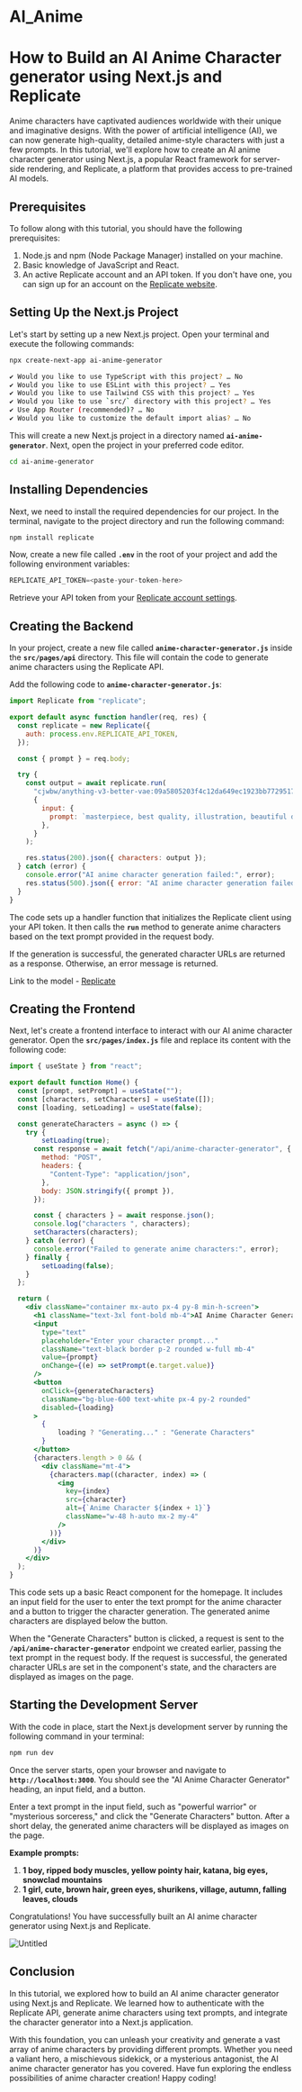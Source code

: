 # AI_Anime

# **How to Build an AI Anime Character generator using Next.js and Replicate**

Anime characters have captivated audiences worldwide with their unique and imaginative designs. With the power of artificial intelligence (AI), we can now generate high-quality, detailed anime-style characters with just a few prompts. In this tutorial, we'll explore how to create an AI anime character generator using Next.js, a popular React framework for server-side rendering, and Replicate, a platform that provides access to pre-trained AI models.

## **Prerequisites**

To follow along with this tutorial, you should have the following prerequisites:

1. Node.js and npm (Node Package Manager) installed on your machine.
2. Basic knowledge of JavaScript and React.
3. An active Replicate account and an API token. If you don't have one, you can sign up for an account on the [Replicate website](https://replicate.com/facebookresearch/musicgen).

## **Setting Up the Next.js Project**

Let's start by setting up a new Next.js project. Open your terminal and execute the following commands:

```bash
npx create-next-app ai-anime-generator

✔ Would you like to use TypeScript with this project? … No
✔ Would you like to use ESLint with this project? … Yes
✔ Would you like to use Tailwind CSS with this project? … Yes
✔ Would you like to use `src/` directory with this project? … Yes
✔ Use App Router (recommended)? … No
✔ Would you like to customize the default import alias? … No
```

This will create a new Next.js project in a directory named **`ai-anime-generator`**. Next, open the project in your preferred code editor.

```bash
cd ai-anime-generator
```

## **Installing Dependencies**

Next, we need to install the required dependencies for our project. In the terminal, navigate to the project directory and run the following command:

```bash
npm install replicate
```

Now, create a new file called **`.env`** in the root of your project and add the following environment variables:

```sql
REPLICATE_API_TOKEN=<paste-your-token-here>
```

Retrieve your API token from your [Replicate account settings](https://replicate.com/account/api-tokens).

## **Creating the Backend**

In your project, create a new file called **`anime-character-generator.js`** inside the **`src/pages/api`** directory. This file will contain the code to generate anime characters using the Replicate API.

Add the following code to **`anime-character-generator.js`**:

```jsx
import Replicate from "replicate";

export default async function handler(req, res) {
  const replicate = new Replicate({
    auth: process.env.REPLICATE_API_TOKEN,
  });

  const { prompt } = req.body;

  try {
    const output = await replicate.run(
      "cjwbw/anything-v3-better-vae:09a5805203f4c12da649ec1923bb7729517ca25fcac790e640eaa9ed66573b65",
      {
        input: {
          prompt: `masterpiece, best quality, illustration, beautiful detailed, finely detailed, dramatic light, intricate details, ${prompt}`,
        },
      }
    );

    res.status(200).json({ characters: output });
  } catch (error) {
    console.error("AI anime character generation failed:", error);
    res.status(500).json({ error: "AI anime character generation failed" });
  }
}
```

The code sets up a handler function that initializes the Replicate client using your API token. It then calls the **`run`** method to generate anime characters based on the text prompt provided in the request body.

If the generation is successful, the generated character URLs are returned as a response. Otherwise, an error message is returned.

Link to the model - [Replicate](https://replicate.com/cjwbw/anything-v3-better-vae)

## **Creating the Frontend**

Next, let's create a frontend interface to interact with our AI anime character generator. Open the **`src/pages/index.js`** file and replace its content with the following code:

```jsx
import { useState } from "react";

export default function Home() {
  const [prompt, setPrompt] = useState("");
  const [characters, setCharacters] = useState([]);
  const [loading, setLoading] = useState(false);

  const generateCharacters = async () => {
    try {
        setLoading(true);
      const response = await fetch("/api/anime-character-generator", {
        method: "POST",
        headers: {
          "Content-Type": "application/json",
        },
        body: JSON.stringify({ prompt }),
      });

      const { characters } = await response.json();
      console.log("characters ", characters);
      setCharacters(characters);
    } catch (error) {
      console.error("Failed to generate anime characters:", error);
    } finally {
        setLoading(false);
    }
  };

  return (
    <div className="container mx-auto px-4 py-8 min-h-screen">
      <h1 className="text-3xl font-bold mb-4">AI Anime Character Generator</h1>
      <input
        type="text"
        placeholder="Enter your character prompt..."
        className="text-black border p-2 rounded w-full mb-4"
        value={prompt}
        onChange={(e) => setPrompt(e.target.value)}
      />
      <button
        onClick={generateCharacters}
        className="bg-blue-600 text-white px-4 py-2 rounded"
        disabled={loading}
      >
        {
            loading ? "Generating..." : "Generate Characters"
        }
      </button>
      {characters.length > 0 && (
        <div className="mt-4">
          {characters.map((character, index) => (
            <img
              key={index}
              src={character}
              alt={`Anime Character ${index + 1}`}
              className="w-48 h-auto mx-2 my-4"
            />
          ))}
        </div>
      )}
    </div>
  );
}
```

This code sets up a basic React component for the homepage. It includes an input field for the user to enter the text prompt for the anime character and a button to trigger the character generation. The generated anime characters are displayed below the button.

When the "Generate Characters" button is clicked, a request is sent to the **`/api/anime-character-generator`** endpoint we created earlier, passing the text prompt in the request body. If the request is successful, the generated character URLs are set in the component's state, and the characters are displayed as images on the page.

## **Starting the Development Server**

With the code in place, start the Next.js development server by running the following command in your terminal:

```bash
npm run dev
```

Once the server starts, open your browser and navigate to **`http://localhost:3000`**. You should see the "AI Anime Character Generator" heading, an input field, and a button.

Enter a text prompt in the input field, such as "powerful warrior" or "mysterious sorceress," and click the "Generate Characters" button. After a short delay, the generated anime characters will be displayed as images on the page.

**Example prompts:** 

1. **1 boy, ripped body muscles, yellow pointy hair, katana, big eyes, snowclad mountains**
2. **1 girl, cute, brown hair, green eyes, shurikens, village, autumn, falling leaves, clouds**

Congratulations! You have successfully built an AI anime character generator using Next.js and Replicate.

![Untitled](Anime.WEBP)

## **Conclusion**

In this tutorial, we explored how to build an AI anime character generator using Next.js and Replicate. We learned how to authenticate with the Replicate API, generate anime characters using text prompts, and integrate the character generator into a Next.js application.

With this foundation, you can unleash your creativity and generate a vast array of anime characters by providing different prompts. Whether you need a valiant hero, a mischievous sidekick, or a mysterious antagonist, the AI anime character generator has you covered. Have fun exploring the endless possibilities of anime character creation! Happy coding!
